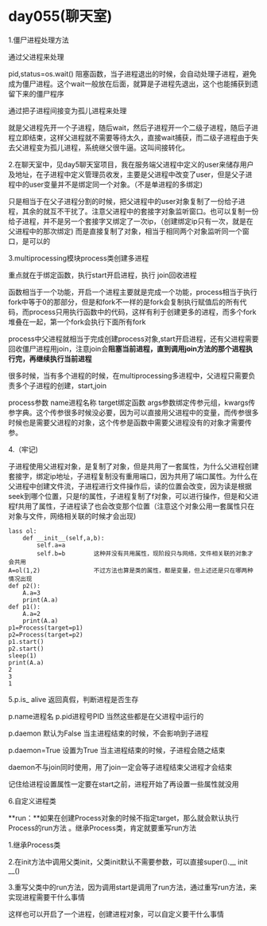 # day055(聊天室)

1.僵尸进程处理方法

通过父进程来处理

pid,status=os.wait() 阻塞函数，当子进程退出的时候，会自动处理子进程，避免成为僵尸进程。这个wait一般放在后面，就算是子进程先退出，这个也能捕获到遗留下来的僵尸程序

通过把子进程间接变为孤儿进程来处理

就是父进程先开一个子进程，随后wait，然后子进程开一个二级子进程，随后子进程立即结束，这样父进程就不需要等待太久，直接wait捕获，而二级子进程由于失去父进程变为孤儿进程，系统继父很牛逼。这叫间接转化。

2.在聊天室中，见day5聊天室项目，我在服务端父进程中定义的user来储存用户及地址，在子进程中定义管理员收发，主要是父进程中改变了user，但是父子进程中的user变量并不是绑定同一个对象。（不是单进程的多绑定)

只是相当于在父子进程分割的时候，把父进程中的user对象复制了一份给子进程，其余的就互不干扰了。注意父进程中的套接字对象监听窗口。也可以复制一份给子进程，并不是另一个套接字又绑定了一次ip，（创建绑定ip只有一次，就是在父进程中的那次绑定) 而是直接复制了对象，相当于相同两个对象监听同一个窗口，是可以的

3.multiprocessing模块process类创建多进程

重点就在于绑定函数，执行start开启进程，执行 join回收进程

函数相当于一个功能，开启一个进程主要就是完成一个功能，process相当于执行fork中等于0的那部分，但是和fork不一样的是fork会复制执行赋值后的所有代码，而process只用执行函数中的代码，这样有利于创建更多的进程，而多个fork堆叠在一起，第一个fork会执行下面所有fork

process中父进程就相当于完成创建process对象,start开启进程，还有父进程需要回收僵尸进程用join，注意join会**阻塞当前进程，直到调用join方法的那个进程执行完，再继续执行当前进程** 

很多时候，当有多个进程的时候，在multiprocessing多进程中，父进程只需要负责多个子进程的创建，start,join

process参数 name进程名称 target绑定函数 args参数绑定传参元组，kwargs传参字典。这个传参很多时候没必要，因为可以直接用父进程中的变量，而传参很多时候也是需要父进程的对象，这个传参是函数中需要父进程没有的对象才需要传参。

4.（牢记)

子进程使用父进程对象，是复制了对象，但是共用了一套属性，为什么父进程创建套接字，绑定ip地址，子进程复制没有重用端口，因为共用了端口属性。为什么在父进程中创建文件流，子进程进行文件操作后，读的位置会改变，因为读是根据seek到哪个位置，只是f的属性，子进程复制了f对象，可以进行操作，但是和父进程f共用了属性，子进程读了也会改变那个位置（注意这个对象公用一套属性只在对象与文件，网络相关联的时候才会出现)

```
lass ol:
    def __init__(self,a,b):
        self.a=a
        self.b=b        这种并没有共用属性，现阶段只与网络，文件相关联的对象才会共用
A=ol(1,2)               不过方法也算是类的属性，都是变量，但上述还是只在哪两种情况出现
def p2():
    A.a=3
    print(A.a)
def p1():
    A.a=2
    print(A.a)
p1=Process(target=p1)
p2=Process(target=p2)
p1.start()
p2.start()
sleep(1)
print(A.a)
2
3
1
```

5.p.is_ alive  返回真假，判断进程是否生存

p.name进程名 p.pid进程号PID   当然这些都是在父进程中运行的

p.daemon  默认为False  当主进程结束的时候，不会影响到子进程

p.daemon=True  设置为True 当主进程结束的时候，子进程会随之结束 

daemon不与join同时使用，用了join一定会等子进程结束父进程才会结束

记住给进程设置属性一定要在start之前，进程开始了再设置一些属性就没用 

6.自定义进程类

**run：**如果在创建Process对象的时候不指定target，那么就会默认执行Process的run方法 。继承Process类，肯定就要重写run方法

1.继承Process类

2.在init方法中调用父类init，父类init默认不需要参数，可以直接super().__ init __()

3.重写父类中的run方法，因为调用start是调用了run方法，通过重写run方法，来实现进程需要干什么事情

这样也可以开启了一个进程，创建进程对象，可以自定义要干什么事情